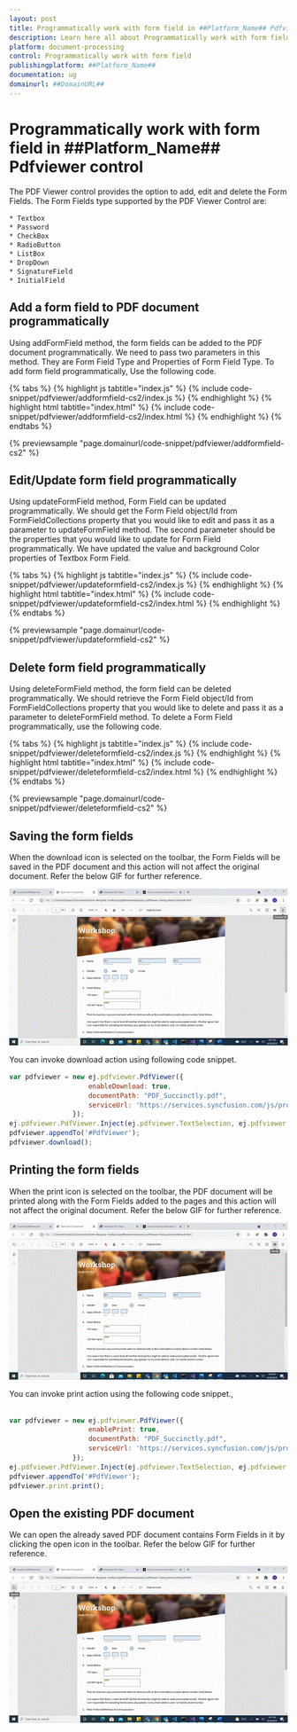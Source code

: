 ```yaml
---
layout: post
title: Programmatically work with form field in ##Platform_Name## Pdfviewer control | Syncfusion
description: Learn here all about Programmatically work with form field in Syncfusion ##Platform_Name## Pdfviewer control of Syncfusion Essential JS 2 and more.
platform: document-processing
control: Programmatically work with form field
publishingplatform: ##Platform_Name##
documentation: ug
domainurl: ##DomainURL##
---
```


# Programmatically work with form field in ##Platform_Name## Pdfviewer control

The PDF Viewer control provides the option to add, edit and delete the Form Fields. The Form Fields type supported by the PDF Viewer Control are:

    * Textbox
    * Password
    * CheckBox
    * RadioButton
    * ListBox
    * DropDown
    * SignatureField
    * InitialField

## Add a form field to PDF document programmatically

Using addFormField method, the form fields can be added to the PDF document programmatically. We need to pass two parameters in this method. They are Form Field Type and Properties of Form Field Type. To add form field programmatically, Use the following code.

{% tabs %}
{% highlight js tabtitle="index.js" %}
{% include code-snippet/pdfviewer/addformfield-cs2/index.js %}
{% endhighlight %}
{% highlight html tabtitle="index.html" %}
{% include code-snippet/pdfviewer/addformfield-cs2/index.html %}
{% endhighlight %}
{% endtabs %}

{% previewsample "page.domainurl/code-snippet/pdfviewer/addformfield-cs2" %}

## Edit/Update form field programmatically

Using updateFormField method, Form Field can be updated programmatically. We should get the Form Field object/Id from FormFieldCollections property that you would like to edit and pass it as a parameter to updateFormField method. The second parameter should be the properties that you would like to update for Form Field programmatically. We have updated the value and background Color properties of Textbox Form Field.

{% tabs %}
{% highlight js tabtitle="index.js" %}
{% include code-snippet/pdfviewer/updateformfield-cs2/index.js %}
{% endhighlight %}
{% highlight html tabtitle="index.html" %}
{% include code-snippet/pdfviewer/updateformfield-cs2/index.html %}
{% endhighlight %}
{% endtabs %}

{% previewsample "page.domainurl/code-snippet/pdfviewer/updateformfield-cs2" %}

## Delete form field programmatically

Using deleteFormField method, the form field can be deleted programmatically. We should retrieve the Form Field object/Id from FormFieldCollections property that you would like to delete and pass it as a parameter to deleteFormField method. To delete a Form Field programmatically, use the following code.

{% tabs %}
{% highlight js tabtitle="index.js" %}
{% include code-snippet/pdfviewer/deleteformfield-cs2/index.js %}
{% endhighlight %}
{% highlight html tabtitle="index.html" %}
{% include code-snippet/pdfviewer/deleteformfield-cs2/index.html %}
{% endhighlight %}
{% endtabs %}

{% previewsample "page.domainurl/code-snippet/pdfviewer/deleteformfield-cs2" %}

## Saving the form fields

When the download icon is selected on the toolbar, the Form Fields will be saved in the PDF document and this action will not affect the original document. Refer the below GIF for further reference.

![Alt text](../../images/saveformfield.gif)

You can invoke download action using following code snippet.

```javascript
var pdfviewer = new ej.pdfviewer.PdfViewer({
                    enableDownload: true,
                    documentPath: "PDF_Succinctly.pdf",
                    serviceUrl: 'https://services.syncfusion.com/js/production/api/pdfviewer'
                });
ej.pdfviewer.PdfViewer.Inject(ej.pdfviewer.TextSelection, ej.pdfviewer.Annotation, ej.pdfviewer.TextSearch, ej.pdfviewer.Navigation,ej.pdfviewer.Print);
pdfviewer.appendTo('#PdfViewer');
pdfviewer.download();

```

## Printing the form fields

When the print icon is selected on the toolbar, the PDF document will be printed along with the Form Fields added to the pages and this action will not affect the original document. Refer the below GIF for further reference.

![Alt text](../../images/printformfield.gif)

You can invoke print action using the following code snippet.,

```javascript

var pdfviewer = new ej.pdfviewer.PdfViewer({
                    enablePrint: true,
                    documentPath: "PDF_Succinctly.pdf",
                    serviceUrl: 'https://services.syncfusion.com/js/production/api/pdfviewer'
                });
ej.pdfviewer.PdfViewer.Inject(ej.pdfviewer.TextSelection, ej.pdfviewer.TextSearch, ej.pdfviewer.Navigation,ej.pdfviewer.Print);
pdfviewer.appendTo('#PdfViewer');
pdfviewer.print.print();

```

## Open the existing PDF document

We can open the already saved PDF document contains Form Fields in it by clicking the open icon in the toolbar. Refer the below GIF for further reference.

![Alt text](../../images/openexistingpdf.gif)
